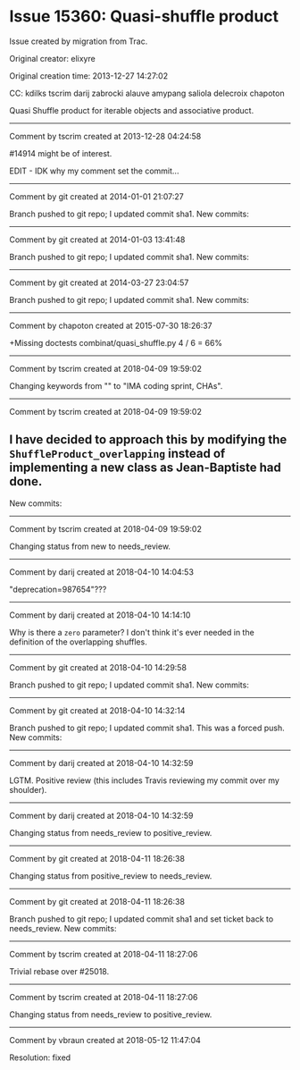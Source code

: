 # Issue 15360: Quasi-shuffle product

Issue created by migration from Trac.

Original creator: elixyre

Original creation time: 2013-12-27 14:27:02

CC:  kdilks tscrim darij zabrocki alauve amypang saliola delecroix chapoton

Quasi Shuffle product for iterable objects and associative product.


---

Comment by tscrim created at 2013-12-28 04:24:58

#14914 might be of interest.

EDIT - IDK why my comment set the commit...


---

Comment by git created at 2014-01-01 21:07:27

Branch pushed to git repo; I updated commit sha1. New commits:


---

Comment by git created at 2014-01-03 13:41:48

Branch pushed to git repo; I updated commit sha1. New commits:


---

Comment by git created at 2014-03-27 23:04:57

Branch pushed to git repo; I updated commit sha1. New commits:


---

Comment by chapoton created at 2015-07-30 18:26:37

+Missing doctests  combinat/quasi_shuffle.py 4 / 6 = 66%


---

Comment by tscrim created at 2018-04-09 19:59:02

Changing keywords from "" to "IMA coding sprint, CHAs".


---

Comment by tscrim created at 2018-04-09 19:59:02

I have decided to approach this by modifying the `ShuffleProduct_overlapping` instead of implementing a new class as Jean-Baptiste had done.
----
New commits:


---

Comment by tscrim created at 2018-04-09 19:59:02

Changing status from new to needs_review.


---

Comment by darij created at 2018-04-10 14:04:53

"deprecation=987654"???


---

Comment by darij created at 2018-04-10 14:14:10

Why is there a `zero` parameter? I don't think it's ever needed in the definition of the overlapping shuffles.


---

Comment by git created at 2018-04-10 14:29:58

Branch pushed to git repo; I updated commit sha1. New commits:


---

Comment by git created at 2018-04-10 14:32:14

Branch pushed to git repo; I updated commit sha1. This was a forced push. New commits:


---

Comment by darij created at 2018-04-10 14:32:59

LGTM. Positive review (this includes Travis reviewing my commit over my shoulder).


---

Comment by darij created at 2018-04-10 14:32:59

Changing status from needs_review to positive_review.


---

Comment by git created at 2018-04-11 18:26:38

Changing status from positive_review to needs_review.


---

Comment by git created at 2018-04-11 18:26:38

Branch pushed to git repo; I updated commit sha1 and set ticket back to needs_review. New commits:


---

Comment by tscrim created at 2018-04-11 18:27:06

Trivial rebase over #25018.


---

Comment by tscrim created at 2018-04-11 18:27:06

Changing status from needs_review to positive_review.


---

Comment by vbraun created at 2018-05-12 11:47:04

Resolution: fixed
